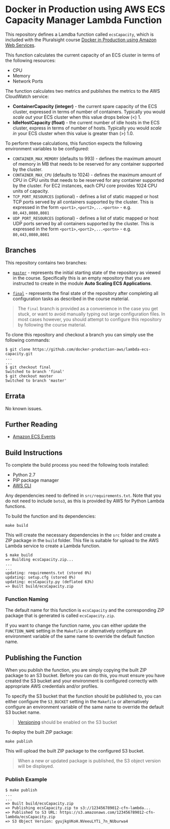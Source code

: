 # Docker in Production using AWS ECS Capacity Manager Lambda Function

This repository defines a Lamdba function called `ecsCapacity`, which is included with the Pluralsight course [Docker in Production using Amazon Web Services](https://app.pluralsight.com/library/courses/docker-production-using-amazon-web-services/table-of-contents).

This function calculates the current capacity of an ECS cluster in terms of the following resources:

- CPU
- Memory
- Network Ports

The function calculates two metrics and publishes the metrics to the AWS CloudWatch service:

- **ContainerCapacity (integer)** - the current spare capacity of the ECS cluster, expressed in terms of number of containers.  Typically you would *scale out* your ECS cluster when this value drops below (<) 1.
- **IdleHostCapacity (float)** - the current number of idle hosts in the ECS cluster, express in terms of number of hosts.  Typically you would *scale in* your ECS cluster when this value is greater than (>) 1.0.

To perform these calculations, this function expects the following environment variables to be configured:

- `CONTAINER_MAX_MEMORY` (defaults to 993) - defines the maximum amount of memory in MB that needs to be reserved for any container supported by the cluster.
- `CONTAINER_MAX_CPU` (defaults to 1024) - defines the maximum amount of CPU in CPU units that needs to be reserved for any container supported by the cluster.  For EC2 instances, each CPU core provides 1024 CPU units of capacity.
- `TCP_PORT_RESOURCES` (optional) - defines a list of static mapped or host TCP ports served by all containers supported by the cluster.  This is expressed in the form `<port1>,<port2>,...<portn>` - e.g. `80,443,8080,8081`
- `UDP_PORT_RESOURCES` (optional) - defines a list of static mapped or host UDP ports served by all containers supported by the cluster.  This is expressed in the form `<port1>,<port2>,...<portn>` - e.g. `80,443,8080,8081`

## Branches

This repository contains two branches:

- [`master`](https://github.com/docker-production-aws/lambda-ecs-capacity/tree/master) - represents the initial starting state of the repository as viewed in the course.  Specifically this is an empty repository that you are instructed to create in the module **Auto Scaling ECS Applications**.

- [`final`](https://github.com/docker-production-aws/lambda-ecs-capacity/tree/final) - represents the final state of the repository after completing all configuration tasks as described in the course material.

> The `final` branch is provided as a convenience in the case you get stuck, or want to avoid manually typing out large configuration files.  In most cases however, you should attempt to configure this repository by following the course material.

To clone this repository and checkout a branch you can simply use the following commands:

```
$ git clone https://github.com/docker-production-aws/lambda-ecs-capacity.git
...
...
$ git checkout final
Switched to branch 'final'
$ git checkout master
Switched to branch 'master'
```

## Errata

No known issues.

## Further Reading

- [Amazon ECS Events](http://docs.aws.amazon.com/AmazonECS/latest/developerguide/ecs_cwe_events.html)

## Build Instructions

To complete the build process you need the following tools installed:

- Python 2.7
- PIP package manager
- [AWS CLI](https://aws.amazon.com/cli/)

Any dependencies need to defined in `src/requirements.txt`.  Note that you do not need to include `boto3`, as this is provided by AWS for Python Lambda functions.

To build the function and its dependencies:

`make build`

This will create the necessary dependencies in the `src` folder and create a ZIP package in the `build` folder.  This file is suitable for upload to the AWS Lambda service to create a Lambda function.

```
$ make build
=> Building ecsCapacity.zip...
...
...
updating: requirements.txt (stored 0%)
updating: setup.cfg (stored 0%)
updating: ecsCapacity.py (deflated 63%)
=> Built build/ecsCapacity.zip
```

### Function Naming

The default name for this function is `ecsCapacity` and the corresponding ZIP package that is generated is called `ecsCapacity.zip`.

If you want to change the function name, you can either update the `FUNCTION_NAME` setting in the `Makefile` or alternatively configure an environment variable of the same name to override the default function name.

## Publishing the Function

When you publish the function, you are simply copying the built ZIP package to an S3 bucket.  Before you can do this, you must ensure you have created the S3 bucket and your environment is configured correctly with appropriate AWS credentials and/or profiles.

To specify the S3 bucket that the function should be published to, you can either configure the `S3_BUCKET` setting in the `Makefile` or alternatively configure an environment variable of the same name to override the default S3 bucket name.

> [Versioning](http://docs.aws.amazon.com/AmazonS3/latest/dev/Versioning.html) should be enabled on the S3 bucket

To deploy the built ZIP package:

`make publish`

This will upload the built ZIP package to the configured S3 bucket.

> When a new or updated package is published, the S3 object version will be displayed.

### Publish Example

```
$ make publish
...
...
=> Built build/ecsCapacity.zip
=> Publishing ecsCapacity.zip to s3://123456789012-cfn-lambda...
=> Published to S3 URL: https://s3.amazonaws.com/123456789012-cfn-lambda/ecsCapacity.zip
=> S3 Object Version: gyujkgVKoH.NVeeuLYTi_7n_NUburwa4
```